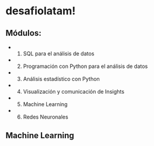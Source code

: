 # desafiolatam!

## Módulos:

- 1. SQL para el análisis de datos
- 2. Programación con Python para el análisis de datos
- 3. Análisis estadístico con Python
- 4. Visualización y comunicación de Insights
- 5. Machine Learning
- 6. Redes Neuronales
 
## Machine Learning
